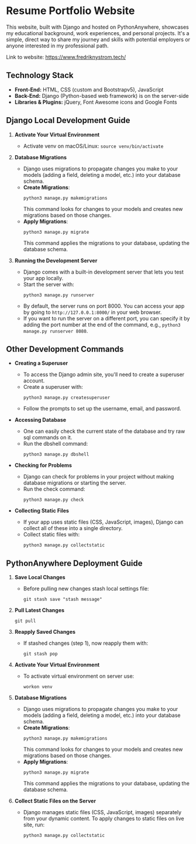 # Resume Portfolio Website

This website, built with Django and hosted on PythonAnywhere, showcases my educational background, work experiences, and personal projects. It's a simple, direct way to share my journey and skills with potential employers or anyone interested in my professional path.

Link to website: https://www.fredriknystrom.tech/

## Technology Stack

- **Front-End:** HTML, CSS (custom and Bootstrapv5), JavaScript
- **Back-End:** Django (Python-based web framework) is on the server-side
- **Libraries & Plugins:** jQuery, Font Awesome icons and Google Fonts

## Django Local Development Guide

1. **Activate Your Virtual Environment** 
   - Activate venv on macOS/Linux: `source venv/bin/activate`

2. **Database Migrations**
   - Django uses migrations to propagate changes you make to your models (adding a field, deleting a model, etc.) into your database schema.
   - **Create Migrations**:
     ```
     python3 manage.py makemigrations
     ```
     This command looks for changes to your models and creates new migrations based on those changes.
   - **Apply Migrations**:
     ```
     python3 manage.py migrate
     ```
     This command applies the migrations to your database, updating the database schema.

3. **Running the Development Server**
   - Django comes with a built-in development server that lets you test your app locally.
   - Start the server with:
     ```
     python3 manage.py runserver
     ```
   - By default, the server runs on port 8000. You can access your app by going to `http://127.0.0.1:8000/` in your web browser.
   - If you want to run the server on a different port, you can specify it by adding the port number at the end of the command, e.g., `python3 manage.py runserver 8080`.

## Other Development Commands

- **Creating a Superuser**
  - To access the Django admin site, you'll need to create a superuser account.
  - Create a superuser with:
    ```
    python3 manage.py createsuperuser
    ```
  - Follow the prompts to set up the username, email, and password.

- **Accessing Database**
  - One can easily check the current state of the database and try raw sql commands on it. 
  - Run the dbshell command:
    ```
    python3 manage.py dbshell
    ```

- **Checking for Problems**
  - Django can check for problems in your project without making database migrations or starting the server.
  - Run the check command:
    ```
    python3 manage.py check
    ```

- **Collecting Static Files**
  - If your app uses static files (CSS, JavaScript, images), Django can collect all of these into a single directory.
  - Collect static files with:
    ```
    python3 manage.py collectstatic
    ```

## PythonAnywhere Deployment Guide

1. **Save Local Changes**
   - Before pulling new changes stash local settings file:
     ```
     git stash save "stash message"
     ```

2. **Pull Latest Changes**
     ```
     git pull
     ```

3. **Reapply Saved Changes**
   - If stashed changes (step 1), now reapply them with:
     ```
     git stash pop
     ```

4. **Activate Your Virtual Environment**
   - To activate virtual environment on server use:
     ```
     workon venv
     ```

5. **Database Migrations**
   - Django uses migrations to propagate changes you make to your models (adding a field, deleting a model, etc.) into your database schema.
   - **Create Migrations**:
     ```
     python3 manage.py makemigrations
     ```
     This command looks for changes to your models and creates new migrations based on those changes.
   - **Apply Migrations**:
     ```
     python3 manage.py migrate
     ```
     This command applies the migrations to your database, updating the database schema.

6. **Collect Static Files on the Server**
   - Django manages static files (CSS, JavaScript, images) separately from your dynamic content. To apply changes to static files on live site, run:
     ```
     python3 manage.py collectstatic
     ```
